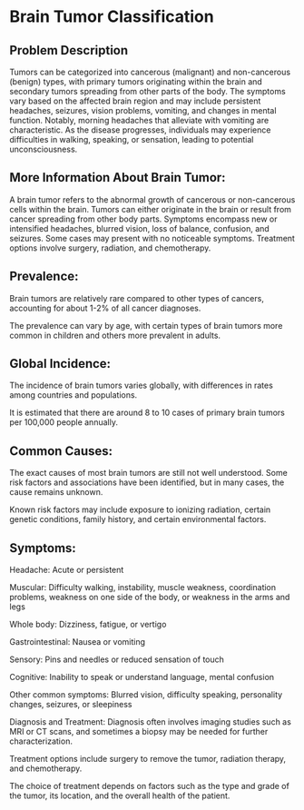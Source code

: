 # Brain Tumor Classification

## Problem Description

Tumors can be categorized into cancerous (malignant) and non-cancerous (benign) types, with primary tumors originating within the brain and secondary tumors spreading from other parts of the body. The symptoms vary based on the affected brain region and may include persistent headaches, seizures, vision problems, vomiting, and changes in mental function. Notably, morning headaches that alleviate with vomiting are characteristic. As the disease progresses, individuals may experience difficulties in walking, speaking, or sensation, leading to potential unconsciousness.

## More Information About Brain Tumor:

A brain tumor refers to the abnormal growth of cancerous or non-cancerous cells within the brain. Tumors can either originate in the brain or result from cancer spreading from other body parts. Symptoms encompass new or intensified headaches, blurred vision, loss of balance, confusion, and seizures. Some cases may present with no noticeable symptoms. Treatment options involve surgery, radiation, and chemotherapy.

## Prevalence:
Brain tumors are relatively rare compared to other types of cancers, accounting for about 1-2% of all cancer diagnoses.

The prevalence can vary by age, with certain types of brain tumors more common in children and others more prevalent in adults.

## Global Incidence:
The incidence of brain tumors varies globally, with differences in rates among countries and populations.

It is estimated that there are around 8 to 10 cases of primary brain tumors per 100,000 people annually.

## Common Causes:

The exact causes of most brain tumors are still not well understood. Some risk factors and associations have been identified, but in many cases, the cause remains unknown.

Known risk factors may include exposure to ionizing radiation, certain genetic conditions, family history, and certain environmental factors.

## Symptoms:

Headache: Acute or persistent

Muscular: Difficulty walking, instability, muscle weakness, coordination problems, weakness on one side of the body, or weakness in the arms and legs

Whole body: Dizziness, fatigue, or vertigo

Gastrointestinal: Nausea or vomiting

Sensory: Pins and needles or reduced sensation of touch

Cognitive: Inability to speak or understand language, mental confusion

Other common symptoms: Blurred vision, difficulty speaking, personality changes, seizures, or sleepiness

Diagnosis and Treatment:
Diagnosis often involves imaging studies such as MRI or CT scans, and sometimes a biopsy may be needed for further characterization.

Treatment options include surgery to remove the tumor, radiation therapy, and chemotherapy.

The choice of treatment depends on factors such as the type and grade of the tumor, its location, and the overall health of the patient.


